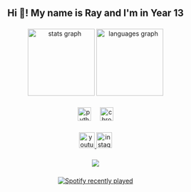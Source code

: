 <h2 align="center">Hi 👋! My name is Ray and I'm in Year 13</h2>

###

<div align="center">
  <img src="https://github-readme-stats.vercel.app/api?username=cosalt&hide_title=false&hide_rank=false&show_icons=true&include_all_commits=true&count_private=true&disable_animations=false&theme=dracula&locale=en&hide_border=false" height="150" alt="stats graph"  />
  <img src="https://github-readme-stats.vercel.app/api/top-langs?username=cosalt&locale=en&hide_title=false&layout=compact&card_width=320&langs_count=5&theme=dracula&hide_border=false" height="150" alt="languages graph"  />
</div>

###

<div align="center">
  <img src="https://cdn.jsdelivr.net/gh/devicons/devicon/icons/python/python-original.svg" height="30" alt="python logo"  />
  <img width="12" />
  <img src="https://cdn.jsdelivr.net/gh/devicons/devicon/icons/chrome/chrome-original.svg" height="30" alt="chrome logo"  />
</div>

###

<div align="center">
  <a href="https://www.youtube.com/@cosalt/videos" target="_blank">
    <img src="https://img.shields.io/static/v1?message=Youtube&logo=youtube&label=&color=FF0000&logoColor=white&labelColor=&style=for-the-badge" height="35" alt="youtube logo"  />
  </a>
  <a href="https://www.instagram.com/_nrxym/" target="_blank">
    <img src="https://img.shields.io/static/v1?message=Instagram&logo=instagram&label=&color=E4405F&logoColor=white&labelColor=&style=for-the-badge" height="35" alt="instagram logo"  />
  </a>
</div>

###


<div align="center">
  <img src="https://visitor-badge.laobi.icu/badge?page_id=cosalt.cosalt&"  />
</div>

###

<div align="center">
  <a href="https://open.spotify.com/user/h3h12hxhebi8zv2tbb4bxnsi1">
    <img src="https://spotify-recently-played-readme.vercel.app/api?user=h3h12hxhebi8zv2tbb4bxnsi1&count=3" alt="Spotify recently played"  />
  </a>
</div>

###
